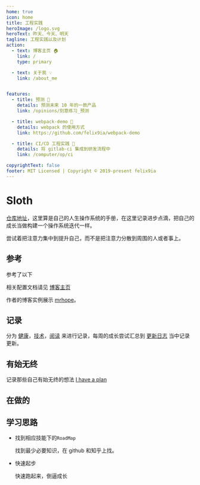 ```yaml
---
home: true
icon: home
title: 工程实践
heroImage: /logo.svg
heroText: 昨天、今天、明天
tagline: 工程实践以及计划
action:
  - text: 博客主页 🏠
    link: /
    type: primary

  - text: 关于我 💡
    link: /about_me


features:
  - title: 预测 💬
    details: 预测未来 10 年的一款产品
    link: /opinions/刻意练习_预测

  - title: webpack-demo 📝
    details: webpack 的使用方式
    link: https://github.com/felix9ia/webpack-demo

  - title: CI/CD 工程实践 🧰
    details: 将 gitlab-ci 集成到研发流程中
    link: /computer/op/ci

copyrightText: false
footer: MIT Licensed | Copyright © 2019-present felix9ia
---
```

# Sloth

[仓库地址](https://gitee.com/felix9ia/sloth)，这里算是自己的人生操作系统的手册，在这里记录进步点滴，把自己的成长当做构建一个操作系统迭代一样。

尝试着把注意力集中到提升自己，而不是把注意力分散到周围的人或者事上。
## 参考
参考了以下

相关配置文档请见 [博客主页](https://vuepress-theme-hope.github.io/zh/#%F0%9F%9B%A0-%E5%AE%89%E8%A3%85/)

作者的博客实例展示 [mrhope](https://mrhope.site/)。

## 记录


分为 [健康](./health/README.md)，[技术](./computer/README.md)，[阅读](./reading/README.md) 来进行记录，每周的成长尝试汇总到 [更新日志](./log/README.md) 当中记录更新。


## 有始无终

记录那些自己有始无终的想法
[I have a plan](https://www.notion.so/I-have-a-plan-e319ef10bfd7497ba006c96e912fcfeb)


## 在做的

## 学习思路

- 找到相应技能下的`RoadMap`

  找到最少必要知识，在 github 和知乎上找。

- 快速起步

  快速跑起来，倒逼成长
